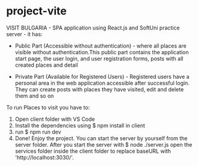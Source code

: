 # project-vite
VISIT BULGARIA - SPA application using React.js and SoftUni practice server - 
it has:
   -  Public Part (Accessible without authentication) - where all places are visible without authentication.This public part contains the application start page, the user login, and user registration forms, posts with all created places and detail 

 -  Private Part (Available for Registered Users) - Registered users have a personal area in the web application accessible after successful login. They can create posts with places they have visited, edit and delete them and so on

To run Places to visit you have to:
1. Open client folder with VS Code
2. Install the dependencies using $ npm install in client
2. run $ npm run dev
3. Done! Enjoy the project.
You can start the server by yourself from the server folder.
After you start the server with $ node ./server.js open the services folder inside the client folder to replace baseURL with 'http://localhost:3030/'.
